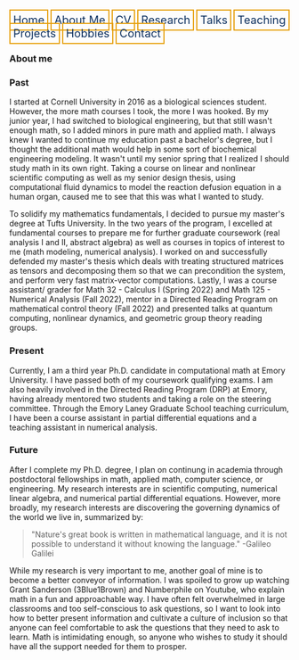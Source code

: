 <html lang="en-US">
<head>
<style>
th, td {
  border-style: none;

body {
  margin: 0;
  font-family: Arial, Helvetica, sans-serif;
}

.topnav {
  overflow: hidden;
  background-color: #333;
}

.topnav a {
  float: left;
  color: #0E315F;
  border:2px solid #E69F0A;
  text-align: center;
  padding: 20px 24px;
  text-decoration: none;
  font-size: 17px;
}

.topnav a:hover {
  background-color: #ddd;
  color: black;
}

.topnav a.active {
  background-color: #04AA6D;
  color: white;
}
}
</style>
</head>
<body>
 
  
 <div class= "topnav">
  <a style = "color: #0E315F; font-size: 20px; border: 2px solid #E69F0A; padding: 5px; text-decoration: none;" href="mtscott.github.io/index.md">Home</a>
  <a style = "color: #0E315F; font-size: 20px; border: 2px solid #E69F0A; padding: 5px; text-decoration: none;" href="/about.html">About Me</a>
  <a style = "color: #0E315F; font-size: 20px; border: 2px solid #E69F0A; padding: 5px; text-decoration: none;" href="/vita.html">CV</a>
  <a style = "color: #0E315F; font-size: 20px; border: 2px solid #E69F0A; padding: 5px; text-decoration: none;" href="/research.html">Research</a>
  <a style = "color: #0E315F; font-size: 20px; border: 2px solid #E69F0A; padding: 5px; text-decoration: none;" href="/talks.html">Talks</a>
  <a style = "color: #0E315F; font-size: 20px; border: 2px solid #E69F0A; padding: 5px; text-decoration: none;" href="/teaching.html">Teaching</a>
  <a style = "color: #0E315F; font-size: 20px; border: 2px solid #E69F0A; padding: 5px; text-decoration: none;" href="/projects.html">Projects</a>
  <a style = "color: #0E315F; font-size: 20px; border: 2px solid #E69F0A; padding: 5px; text-decoration: none;" href="/hobbies.html">Hobbies</a>
  <a style = "color: #0E315F; font-size: 20px; border: 2px solid #E69F0A; padding: 5px; text-decoration: none;" href="/contact.html">Contact</a>
 </div>
 
  <section>
  
  <article>
    <h1>About me</h1>
<h3>Past</h3>
<p> I started at Cornell University in 2016 as a biological sciences student. However, the more math courses I took, the more I was hooked. By my junior year, I had switched to biological engineering, but that still wasn't enough math, so I added minors in pure math and applied math. I always knew I wanted to continue my education past a bachelor's degree, but I thought the additional math would help in some sort of biochemical engineering modeling. It wasn't until my senior spring that I realized I should study math in its own right. Taking a course on linear and nonlinear scientific computing as well as my senior design thesis, using computational fluid dynamics to model the reaction defusion equation in a human organ, caused me to see that this was what I wanted to study.</p>
<p> To solidify my mathematics fundamentals, I decided to pursue my master's degree at Tufts University. In the two years of the program, I excelled at fundamental courses to prepare me for further graduate coursework (real analysis I and II, abstract algebra) as well as courses in topics of interest to me (math modeling, numerical analysis). I worked on and successfully defended my master's thesis which deals with treating structured matrices as tensors and decomposing them so that we can precondition the system, and perform very fast matrix-vector computations. Lastly, I was a course assistant/ grader for Math 32 - Calculus I (Spring 2022) and Math 125 - Numerical Analysis (Fall 2022), mentor in a Directed Reading Program on mathematical control theory (Fall 2022) and presented talks at quantum computing, nonlinear dynamics, and geometric group theory reading groups.</p>
<h3>Present</h3>
<p> Currently, I am a third year Ph.D. candidate in computational math at Emory University. I have passed both of my coursework qualifying exams. I am also heavily involved in the Directed Reading Program (DRP) at Emory, having already mentored two students and taking a role on the steering committee. Through the Emory Laney Graduate School teaching curriculum, I have been a course assistant in partial differential equations and a teaching assistant in numerical analysis. </p>
<h3>Future</h3>
<p>After I complete my Ph.D. degree, I plan on continung in academia through postdoctoral fellowships in math, applied math, computer science, or engineering. My research interests are in scientific computing, numerical linear algebra, and numerical partial differential equations. However, more broadly, my research interests are discovering the governing dynamics of the world we live in, summarized by:</p>
<blockquote cite="www.feynman.com">
"Nature's great book is written in mathematical language, and it is not possible to understand it without knowing the language." -Galileo Galilei
</blockquote>
<p>While my research is very important to me, another goal of mine is to become a better conveyor of information. I was spoiled to grow up watching Grant Sanderson (3Blue1Brown) and Numberphile on Youtube, who explain math in a fun and approachable way. I have often felt overwhelmed in large classrooms and too self-conscious to ask questions, so I want to look into how to better present information and cultivate a culture of inclusion so that anyone can feel comfortable to ask the questions that they need to ask to learn. Math is intimidating enough, so anyone who wishes to study it should have all the support needed for them to prosper.</p>



 </article>
</section>

</body>
</html>

